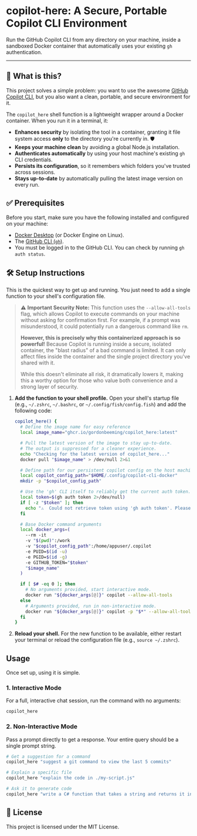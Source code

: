 # copilot-here: A Secure, Portable Copilot CLI Environment

Run the GitHub Copilot CLI from any directory on your machine, inside a sandboxed Docker container that automatically uses your existing `gh` authentication.

---

## 🚀 What is this?

This project solves a simple problem: you want to use the awesome [GitHub Copilot CLI](https://github.com/features/copilot/cli), but you also want a clean, portable, and secure environment for it.

The `copilot_here` shell function is a lightweight wrapper around a Docker container. When you run it in a terminal, it:
- **Enhances security** by isolating the tool in a container, granting it file system access **only** to the directory you're currently in. 🛡️
- **Keeps your machine clean** by avoiding a global Node.js installation.
- **Authenticates automatically** by using your host machine's existing `gh` CLI credentials.
- **Persists its configuration**, so it remembers which folders you've trusted across sessions.
- **Stays up-to-date** by automatically pulling the latest image version on every run.

## ✅ Prerequisites

Before you start, make sure you have the following installed and configured on your machine:
- [Docker Desktop](https://www.docker.com/products/docker-desktop/) (or Docker Engine on Linux).
- The [GitHub CLI (`gh`)](https://cli.github.com/).
- You must be logged in to the GitHub CLI. You can check by running `gh auth status`.

## 🛠️ Setup Instructions

This is the quickest way to get up and running. You just need to add a single function to your shell's configuration file.

> ⚠️ **Important Security Note:** This function uses the `--allow-all-tools` flag, which allows Copilot to execute commands on your machine without asking for confirmation first. For example, if a prompt was misunderstood, it could potentially run a dangerous command like `rm`.
>
> **However, this is precisely why this containerized approach is so powerful!** Because Copilot is running inside a secure, isolated container, the "blast radius" of a bad command is limited. It can only affect files inside the container and the single project directory you've shared with it.
>
> While this doesn't eliminate all risk, it dramatically lowers it, making this a worthy option for those who value both convenience and a strong layer of security.

1.  **Add the function to your shell profile.**
    Open your shell's startup file (e.g., `~/.zshrc`, `~/.bashrc`, or `~/.config/fish/config.fish`) and add the following code:

    ```bash
    copilot_here() {
      # Define the image name for easy reference
      local image_name="ghcr.io/gordonbeeming/copilot_here:latest"

      # Pull the latest version of the image to stay up-to-date.
      # The output is suppressed for a cleaner experience.
      echo "Checking for the latest version of copilot_here..."
      docker pull "$image_name" > /dev/null 2>&1

      # Define path for our persistent copilot config on the host machine.
      local copilot_config_path="$HOME/.config/copilot-cli-docker"
      mkdir -p "$copilot_config_path"

      # Use the 'gh' CLI itself to reliably get the current auth token.
      local token=$(gh auth token 2>/dev/null)
      if [ -z "$token" ]; then
        echo "⚠️  Could not retrieve token using 'gh auth token'. Please ensure you are logged in."
      fi

      # Base Docker command arguments
      local docker_args=(
        --rm -it
        -v "$(pwd)":/work
        -v "$copilot_config_path":/home/appuser/.copilot
        -e PUID=$(id -u)
        -e PGID=$(id -g)
        -e GITHUB_TOKEN="$token"
        "$image_name"
      )

      if [ $# -eq 0 ]; then
        # No arguments provided, start interactive mode.
        docker run "${docker_args[@]}" copilot --allow-all-tools
      else
        # Arguments provided, run in non-interactive mode.
        docker run "${docker_args[@]}" copilot -p "$*" --allow-all-tools
      fi
    }
    ```

2.  **Reload your shell.**
    For the new function to be available, either restart your terminal or reload the configuration file (e.g., `source ~/.zshrc`).

## Usage

Once set up, using it is simple.

### 1. Interactive Mode
For a full, interactive chat session, run the command with no arguments:
```bash
copilot_here
````

### 2\. Non-Interactive Mode

Pass a prompt directly to get a response. Your entire query should be a single prompt string.

```bash
# Get a suggestion for a command
copilot_here "suggest a git command to view the last 5 commits"

# Explain a specific file
copilot_here "explain the code in ./my-script.js"

# Ask it to generate code
copilot_here "write a C# function that takes a string and returns it in reverse"
```

## 📜 License

This project is licensed under the MIT License.
